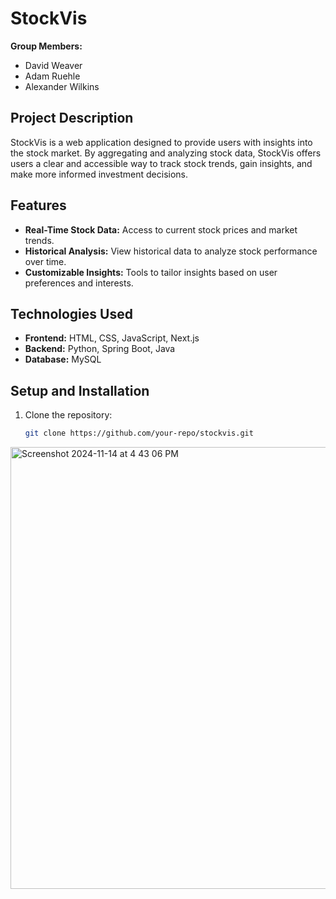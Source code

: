 # StockVis

**Group Members:**  
- David Weaver  
- Adam Ruehle  
- Alexander Wilkins  

## Project Description
StockVis is a web application designed to provide users with insights into the stock market. By aggregating and analyzing stock data, StockVis offers users a clear and accessible way to track stock trends, gain insights, and make more informed investment decisions.

## Features
- **Real-Time Stock Data:** Access to current stock prices and market trends.
- **Historical Analysis:** View historical data to analyze stock performance over time.
- **Customizable Insights:** Tools to tailor insights based on user preferences and interests.

## Technologies Used
- **Frontend:** HTML, CSS, JavaScript, Next.js
- **Backend:** Python, Spring Boot, Java
- **Database:** MySQL

## Setup and Installation
1. Clone the repository:  
   ```bash
   git clone https://github.com/your-repo/stockvis.git
<img width="707" alt="Screenshot 2024-11-14 at 4 43 06 PM" src="https://github.com/user-attachments/assets/403bd64d-94dd-4a3b-b7a6-0c8bb2434911">
